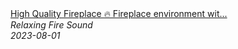 <!--2024-01-14 01:04:00-->
<div class="yb">
  <a class="nodecor" href="/index.html?relaks/high_quality_fireplace_fireplace_environment_with_burning_logs_and_natural_fire_sounds">
    <img class="preview" data-videoid="XXFDhF6m2r0" src="https://i.ytimg.com/vi/XXFDhF6m2r0/hqdefault.jpg" align="middle" alt="">
  </a>
  <div class="inlbl text">
    <a class="nodecor" href="/index.html?relaks/high_quality_fireplace_fireplace_environment_with_burning_logs_and_natural_fire_sounds">High Quality Fireplace 🔥 Fireplace environment wit...</a><br>
    <i class="smaller2">Relaxing Fire Sound</i><br>
    <i class="smaller3">2023-08-01</i>
  </div>
</div>
